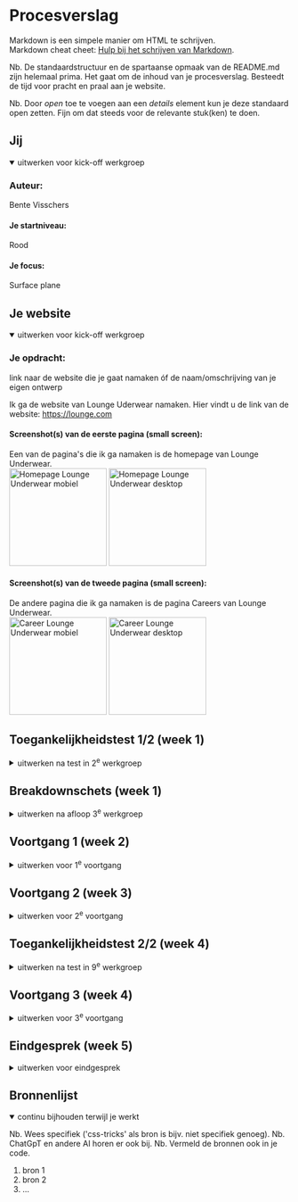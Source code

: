 # Procesverslag
Markdown is een simpele manier om HTML te schrijven.  
Markdown cheat cheet: [Hulp bij het schrijven van Markdown](https://github.com/adam-p/markdown-here/wiki/Markdown-Cheatsheet).

Nb. De standaardstructuur en de spartaanse opmaak van de README.md zijn helemaal prima. Het gaat om de inhoud van je procesverslag. Besteedt de tijd voor pracht en praal aan je website.

Nb. Door *open* toe te voegen aan een *details* element kun je deze standaard open zetten. Fijn om dat steeds voor de relevante stuk(ken) te doen.





## Jij

<details open>
  <summary>uitwerken voor kick-off werkgroep</summary>

  ### Auteur:
  Bente Visschers

  #### Je startniveau:
  Rood

  #### Je focus:
  Surface plane
 
</details>





## Je website

<details open>
  <summary>uitwerken voor kick-off werkgroep</summary>

  ### Je opdracht:
  link naar de website die je gaat namaken óf de naam/omschrijving van je eigen ontwerp
  
  Ik ga de website van Lounge Uderwear namaken. Hier vindt u de link van de website: https://lounge.com 

  #### Screenshot(s) van de eerste pagina (small screen): 
  Een van de pagina's die ik ga namaken is de homepage van Lounge Underwear.<br>
  <img src="readme-images/home_scherm_lounge.jpg" width="175px" alt="Homepage Lounge Underwear mobiel">
  <img src="readme-images/desktop_home_lounge.jpg" width="175px" alt="Homepage Lounge Underwear desktop">

  #### Screenshot(s) van de tweede pagina (small screen):
  De andere pagina die ik ga namaken is de pagina Careers van Lounge Underwear.<br>
  <img src="readme-images/career_scherm_lounge.jpg" width="175px" alt="Career Lounge Underwear mobiel">
  <img src="readme-images/desktop_career_lounge.jpg" width="175px" alt="Career Lounge Underwear desktop">
 
</details>



## Toegankelijkheidstest 1/2 (week 1)

<details>
  <summary>uitwerken na test in 2<sup>e</sup> werkgroep</summary>

  ### Bevindingen
  Lijst met je bevindingen die in de test naar voren kwamen:<br><br>
  <strong>Goed</strong><br>
•	Alle links worden op een logische manier doorlopen en geen enkele link wordt overgeslagen. Ook hebben alle links een logische naam, zodat ze herkenbaar zijn en duidelijk is waar ze naartoe leiden. <br>
•	Alle oriëntatiepunten worden goed doorlopen; hij gaat ze allemaal langs.<br>
•	De vensterspots worden goed uitgevoerd en laten het scherm en de knoppenbalk zien.<br>
•	Als ik het pijltje naar rechts gebruik, worden alle woorden doorlopen en gespeld in de navigatie, zie de afbeelding.<br>
<img src="readme-images/woorden_spellen.jpg" width="275" alt="afbeelding dat laat zien dat woorden op de juiste manier gespeld worden">

<strong>Niet goed</strong><br>
•	Als ik alle koppen wil doorlopen, gaat hij ze allemaal langs op de homepage, behalve de Black Friday- en Sunday Club-koppen; deze worden overgeslagen.<br>
•	De formuliervelden worden niet getoond als ik met mijn pijltje naar boven en beneden beweeg. Ik kom dan bij het logo in de navigatie, en VoiceOver zegt dan dat dit het laatste formulieronderdeel is of dat het niet gevonden is.<br>
<img src="readme-images/formulier_element_niet_gevonden.jpg" width="275" alt="formulier element wordt niet gevonden wordt getoond in de afbeelding"> <br>
•	Als ik de navigatie wil doorlopen, blijft deze hangen op het Lounge Underwear-logo.<br>
<img src="readme-images/navigatie_doorlopen.jpg" width="275" alt="Navigatie wordt niet goed doorlopen in de afbeelding"> <br>
•	VoiceOver doorloopt tekens, maar toont niet het juiste woord op het scherm terwijl het gespeld wordt. In Lounge Underwear zit namelijk geen “D.”<br>
<img src="readme-images/tekens_doorlopen.jpg" width="275" alt="Tekens worden niet juist doorlopen in de afbeelding"><br>
•	Het enige woord dat VoiceOver uitspreekt, is "Lounge." Verder spreekt hij geen woorden meer uit.<br>
<img src="readme-images/woord_uitspreken.jpg" width="275" alt="Niet alle woorden worden uitgesproken in de afbeelding"> <br>
•	Als ik door de website wil navigeren op de homepage, springt hij vaak terug naar de bovenkant van het scherm en gaat daarna verder waar hij gebleven was. Ook komt er soms een zwarte rand te staan om iets wat er niet is. Dan wordt er gezegd “lege regel”. Zie de foto, kijk in de rechterhoek bovenin.<br>
<img src="readme-images/lege_regel.jpg" width="275" alt="Lege regel getoond op afbeelding"> <br>
•	Onlogische volgorde onderaan de website in de footer. Als ik door de website navigeer met het pijltje naar beneden, gaat hij uiteindelijk van links naar rechts en dan weer naar links. Dit gaat van “Sign up to be..” naar “Discover,” dan naar “Help” en vervolgens naar “social iconen.”<br>
<img src="readme-images/onlogische_volgorde.jpg" width="275" alt="Afbeelding voor de onlogische volgorde"> <br>
•	VoiceOver leest de afbeelingsnamen voor, maar deze zijn erg lang en zeggen weinig over de afbeelding zelf. De vele cijfers maken het verwarrend.<br>
<img src="readme-images/afbeeldingsnaam.jpg" width="275" alt="woorden worden op de juiste manier gespeld in de afbeelding"><br>




</details>



## Breakdownschets (week 1)

<details>
  <summary>uitwerken na afloop 3<sup>e</sup> werkgroep</summary>

  ### de hele pagina Homepage: 
  <img src="readme-images/breakdownschets_homepage.jpg" width="175px" alt="breakdown van de hele pagina van de homepage">
  
  ### de hele pagina Career: 
  <img src="readme-images/breakdownschets_careers.jpg" width="175px" alt="breakdown van de hele career pagina">

  ### dynamisch deel menu: 
  <img src="readme-images/breakdownschets_menu.jpg" width="175px" alt="breakdown van een dynamisch deel het menu">


</details>





## Voortgang 1 (week 2)

<details>
  <summary>uitwerken voor 1<sup>e</sup> voortgang</summary>

  ### Stand van zaken
  hier dit ging goed & dit was lastig (neem ook screenshots op van delen van je website en code)<br>
 
 <strong>Wat er goed ging</strong><br>
  -Wat goed ging was het oefenen met Grid en Flexbox. Ik merk wel dat ik met Grid nog iets meer moeite heb omdat wij dit vorig jaar nog niet gehad hadden. De oefen oefeningen van Flexbox gingen mij goed af. <br>
  -Ook ging het mij goed af om een lettertype toe te voegen aan mijn CSS.<br>
  
  <img src="readme-images/grid_garden.jpg" width="175px" alt="scherm afbeelding van het eindscherm van grid garden, oefeningen gehaald!">
  
  <img src="readme-images/flexbox_froggy.jpg" width="175px" alt="scherm afbeelding van de laatste oefnening."> <br>
  <br>
  
  <strong>Wat was er nog lastig</strong><br>
  -De laatste oefening van Flexbox froggy vond ik erg lastig, hier kwam ik niet helemaal uit, zie de foto onder het kopje "Wat er goed ging".<br>
  -Het aanroepen van elementen zonder classes od id's vind ik nog lastig. <br>
  -Het plaatsen van een afbeelding achter tekst is mij nog niet gelukt na veel proberen, ik heb veel op internet gezocht naar uitleg, aan Chat GPT gevraagd en in mijn oude programmeer opdrachten gekeken.<br> 
  <img src="readme-images/achtergrond_afbeelding_code.jpg" width="175px" alt="scherm afbeelding van de code waarin je kunt zien dat ik heb geprobeerd een achtergrond afbeelding toe te voegen "> <br>
  
  -Het juiste element aanroepen vind ik lastig, de parent en children. Hierdoor voeg ik denk ik niet altijd op de juiste onderdelen flexbox toe waardoor het niet lukt of ik mis onderdelen in mijn html waar ik dit juist op moet aanroepen.<br>
   <img src="readme-images/html_flex.jpg" width="175px" alt="scherm afbeelding van de HTML code van mijn footer"> <br>
   <img src="readme-images/flex_footer.jpg" width="175px" alt="scherm afbeelding van de CSS code van mijn footer"> <br>
   
  <strong>Inzichten toegankelijkheid</strong><br>
  Via deze manieren kan ik mijn website toegankelijker maken dan dat het nu is: <br>
  • Gebruik maken van Aria_labels, en deze toe te voegen aan interactieve elementen, zoals knoppen en formulieren om extra context te bieden aan screenreaders.<br>
  • Ik moet ervoor zorgen dat alle afbeeldingen een logische beschrijvende alt-tekst hebben. <br>
  • Gebruik maken van "nav" en ervoor zorgen dat er een duidelijke hiërarchie is met koppen zoals h1 en h2.<br>
  • Ervoor zorgen dat er een goed kleurcontrast is tussen tekst en achtergrond. <br>
  • Gebruik maken van flexbox, grid en meida queries zodat de website responsief is. <br>
  • Kies leesbare lettertypes en pas de lettergrootte aan voor verschillende apparaten. <br>
  • Voeg toetsenbordondersteuning toe aan interactieve elementen zoals dropdownmenu's. <br>
  • Het beste is als ik ook een link toevoeg waarmee gebruikers direct naar de hoofdinhoud kunnen springen. <br>
  • Gebruik maken van Lazy loading voor afbeeldingen kan ervoor zorgen dat de snelheid van de website verbeterd. 


  ### Agenda voor meeting
  samen met je groepje opstellen

  | Vraag 1        | Vraag 2            | Vraag 3      | Vraag 4               |
  | ---            | ---                | ---          | ---                   |
  | Achtergrond    | Rekening houden met| Meer uitleg  | Wat is een goede      |
  | afbeelding     | grids? En wanneer  | over kleuren | planning om dit       |
  | toevoegen met  | wel divs of classes| in variabelen| project aan te        |
  | daaroverheen   | gebruiken?         | zetten       | houden zodat je alles |
  | tekst/ button  |                    |              | op tijd af krijgt?    |



  ### Verslag van meeting
  hier na afloop snel de uitkomsten van de meeting vastleggen. <br>
  <strong>Tijdens deze meeting heb ik veel nieuwe dinge n geleerd, ik zal hieronder alle punten toelichten: </strong><br><br>

- Hoe je gemakkelijk met grid tekst bovenop een afbeelding zet.<br>
<img src="readme-images/grid_uitgetekend.jpg" width="175px" alt="foto waarop een grid te zien is als die is uitgetekend met alle kolommen en rows"> <br>
<img src="readme-images/achtergrondafbeelding.jpg" width="175px" alt="foto van de code hoe je de afbeelding als achtergrond gebruikt"> <br>
- Alle fonts in een mapje ‘font’ zetten in je basiswebsite map. Hoofdletters mag als je het goed doet, gekke puntjes moet je wel weghalen.<br>
<img src="readme-images/fonts_mapje.jpg" width="175px" alt="scherm afbeelding van het fonts mapje in mijn basiswebsite"> <br>
- Via inspecteren en kenmerken kun je afbeeldingen en fonts downloaden en bekijken.<br>
- Wanneer je een normaal en Italic font hebt, dan 2x een fontface opnemen in je css bestand en dan bij font-style de stijl veranderen naar Italic. Ook heb ik over font-face geleerd dat als je wilt testen of je het goed toegepast hebt, dat je dan bijvoorbeeld je naam kan invullen bij de font-family. Als het lettertype blijft staan heb je het goed gedaan.<br>
<img src="readme-images/font_face.jpg" width="175px" alt="Code van hoe ik de font-face heb toegepast"> <br>
- Mobiele weergave uitzetten bij inspecteren, anders ontwerp je maar voor een grootte van een device. <br>
- Font-size: ..vw; Voor het meeschalen van tekst of afbeeldingen zodat het responsief is.<br>
- Font-size:clamp(1.5e  7vw, 5em); zodat de tekst niet kleiner wordt dan 1.5em en niet groter dan 5em.<br>
<img src="readme-images/clamp.jpg" width="175px" alt="scherm afbeelding van de code hoe clamp kan worden toegepast"> <br>
- List maken van articles bijvoorbeeld voor een carrousel. (Flexbox gebruiken)<br>
- li*3 betekent dat je op een snelle manier 3x een li hebt aangemaakt in je HTML = dat is emmet<br>
- nav>ul>li*5>a = dat is emmet voor een navigatie met een ul en li, de li wordt 5x aangemaakt, en daarin komt 5x een "a" te staan.<br>

</details>





## Voortgang 2 (week 3)

<details>
  <summary>uitwerken voor 2<sup>e</sup> voortgang</summary><br>
    

  ### Stand van zaken
  hier dit ging goed & dit was lastig (neem ook screenshots op van delen van je website en code)
  
  <strong>Wat er goed ging</strong><br>
    - Het plaatsen van een afbeelding op de achtergrond ging erg goed. <br>
    <img src="readme-images/achtergrond_afbeelding.png" width="175px" alt="achtergrond afbeelding toegepast in mijn website"> <br>
    -De pijltjes die ik heb gemaakt in de summery heb ik vervangen voor eigen pijltjes die beter passen bij de vormgeving, ook heb ik hier :has gebruikt in Css. <br>
    <img src="readme-images/summary.png" width="175px" alt="Pijltjes vervangen door eigen pijltjes, en aangepast met :has"> <br>
    - Het plaatsen van het zoekveld in het dropdown menu ging mij goed af, en deze dan niet tonen als het menu breder is dan 54em. <br><br>
    <img src="readme-images/menu_dropdown.png" width="175px" alt="afbeelding van het dropdownmenu"> <br>
    <strong>Wat was er nog lastig</strong><br>
    - Het menu icoon vervangen vond ik lastig, dit ga ik vrijdag in de les navragen. <br>
    <img src="readme-images/menu_icoon.png" width="175px" alt="afbeelding van het menu icoon wat niet gelukt is te vervangen"> <br>
    - Voor het maken van responsive website heb ik meer kennis nodig. <br>
    -Het menu op desktopformaat in het midden centreren vind ik lastig. <br>
    <img src="readme-images/menu_centreren.png" width="175px" alt="afbeelding van mijn menu wat niet gecentreerd is"> <br>
    -De social iconen links uitlijnen is mij nog niet gelukt na veel proberen. <br>
    <img src="readme-images/social_iconen.png" width="175px" alt="afbeelding van de uitlijnng van mijn social iconen"> <br>

  ### Agenda voor meeting
  samen met je groepje opstellen

  | student 1      | student 2          | student 3    | student 4        |
  | ---            | ---                | ---          | ---              |
  | Menu icoon     | Margin gebruiken   | Website      | Uitlijnen iconen |
  | verdwenen      | om onderdelen goed | responsive   |
  | ...            | uit te lijnen      | maken        |                  |


  ### Verslag van meeting
  hier na afloop snel de uitkomsten van de meeting vastleggen

- ../ voor de link als je een image wilt linken, dan wordt het beter gevonden door Github. <br>

- Grid uitzetten in het menu omdat dan alles automatisch gecentreerd is. <br>

- Doordat ik in mijn eerdere code niet een section specifiek genoeg had aangeroepen (met main ervoor), pakte hij ook de derde section in mijn footer. Hierdoor kon ik mijn social iconen niet goed stijlen. <br>

- H1 Sunday Club is geen goede H1, het zegt niets over de webpagina zelf. Om dit te verbeteren kan ik een H1 toevoegen en deze op Hidden zetten met de code die in teams staat. Van de H1 Sunday Club maak ik een H2.<br>

- Ik dacht eerst dat als je Surface plane deed dat je alsnog de website responsive moest maken voor mobiel en desktop, dit hoeft gelukkig niet.<br>
</details>





## Toegankelijkheidstest 2/2 (week 4)

<details>
  <summary>uitwerken na test in 9<sup>e</sup> werkgroep</summary>

  ### Bevindingen
  Lijst met je bevindingen die in de test naar voren kwamen (geef ook aan wat er verbeterd is):

</details>





## Voortgang 3 (week 4)

<details>
  <summary>uitwerken voor 3<sup>e</sup> voortgang</summary>

  ### Stand van zaken
  hier dit ging goed & dit was lastig (neem ook screenshots op van delen van je website en code)
  <strong>Wat er goed ging</strong><br>
  - Het maken van de tweede pagina ging beter en sneller dan verwacht, ik liep minder vaak vast.<br>
  - Het maken van de laadanimatie was goed gelukt.<br>
  <img src="readme-images/laad_icoon.png" width="175px" alt="scherm afbeelding van mijn gemaakte laadicoon"> <br>
  - Het instellen van de verschillende states voor bijvoorbeeld de screenreader ging mij goed af. <br>
  - Ook het maken van de summary/ detail ging nu beter en sneller dan de eerste keer. <br>
   <img src="readme-images/summary_goed.png" width="175px" alt="scherm afbeelding van mijn summary"> <br>
  - Het maken van de scroll met afbeeldingen ging ook erg goed! <br>
   <img src="readme-images/scroll_afbeeldingen.png" width="175px" alt="scherm afbeelding van mijn scroll afbeeldingen"> <br>
   <strong>Wat was er nog lastig</strong><br>
   - Ik had een scroll animatie gemaakt, deze werkte eerst perfect, nadat ik de nav heb aangepast werkt die nu niet meer.<br>
   - Ik zou graag mijn afbeeldingen een beetje responsive willen maken, maar dit is nog niet gelukt.<br>
   - Ik krijg op de career pagina het niet voor elkaar om de Themes en Light en dark mode onderdelen onder elkaar te zetten. <br>
    <img src="readme-images/themes.png" width="175px" alt="scherm afbeelding van het onderdeel themes en light & dark mode"> <br>
   - Het maken van de dialog voor winkelwagen vond ik erg lastig. Het deed niet wat ik wilde in eerste instantie, nu is het wel gelukt. <br>
    <img src="readme-images/winkelwagen.png" width="175px" alt="scherm afbeelding van het winkelwagen"> <br>
  
  


  ### Agenda voor meeting
  samen met je groepje opstellen

  | student 1      | student 2          | student 3    | student 4        |
  | ---            | ---                | ---          | ---              |
  | Scoll animatie | Hoe grid naast     | Hoe grid     | Light & dark en  |
  | verdwenen      | elkaar plaatsen?   | responsive   | Themes recht     |
  |                |                    | maken        | onder elkaar zetten|


  ### Verslag van meeting
  hier na afloop snel de uitkomsten van de meeting vastleggen

  - punt 1
  - punt 2
  - nog een punt
  - ...

</details>





## Eindgesprek (week 5)

<details>
  <summary>uitwerken voor eindgesprek</summary>

  ### Je uitkomst - karakteristiek screenshots:
  <img src="readme-images/dummy-plaatje.jpg" width="375px" alt="uitomst opdracht 1">


  ### Dit ging goed/Heb ik geleerd: 
  Korte omschrijving met plaatjes

  <img src="readme-images/dummy-plaatje.jpg" width="375px" alt="top">


  ### Dit was lastig/Is niet gelukt:
  Korte omschrijving met plaatjes

  <img src="readme-images/dummy-plaatje.jpg" width="375px" alt="bummer">
</details>





## Bronnenlijst

<details open>
  <summary>continu bijhouden terwijl je werkt</summary>

  Nb. Wees specifiek ('css-tricks' als bron is bijv. niet specifiek genoeg). 
  Nb. ChatGpT en andere AI horen er ook bij.
  Nb. Vermeld de bronnen ook in je code.

  1. bron 1
  2. bron 2
  3. ...

</details>